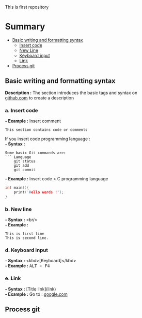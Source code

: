 This is first repository 

# Summary

- [Basic writing and formatting syntax](#Basic-writing-and-formatting-syntax)
	- [Insert code](#a-Insert-code)
	- [New Line](#b-New-Line)
	- [Keyboard input](#d-Keyboard-input)
	- [Link](#e-Link)
- [Process git](#Process-git)


## Basic writing and formatting syntax 
**Description :** The section introduces the basic tags and syntax on [github.com](https//:github.com) to create a description 

### a. Insert code 
**- Example :** Insert comment 
```
This section contains code or comments
```
If you insert code programming language :<br/>
**- Syntax :** <br/>
```
Some basic Git commands are:
``` Language
	git status
	git add
	git commit
```

**- Example :** Insert code > C programming language
```C
int main(){
    print('Hello words !');
}
```


### b. New line 
**- Syntax :** \<br/> <br/>
**- Example :**

```
This is first line 
This is second line.
```

### d. Keyboard input
**- Syntax :** \<kbd>[Keyboard]\</kbd> <br/>
**- Example :**
<kbd>ALT + F4</kbd> 

### e. Link
**- Syntax :** \[Title link](link) <br/>
**- Example :** Go to : [google.com](https://google.com) 




## Process git
